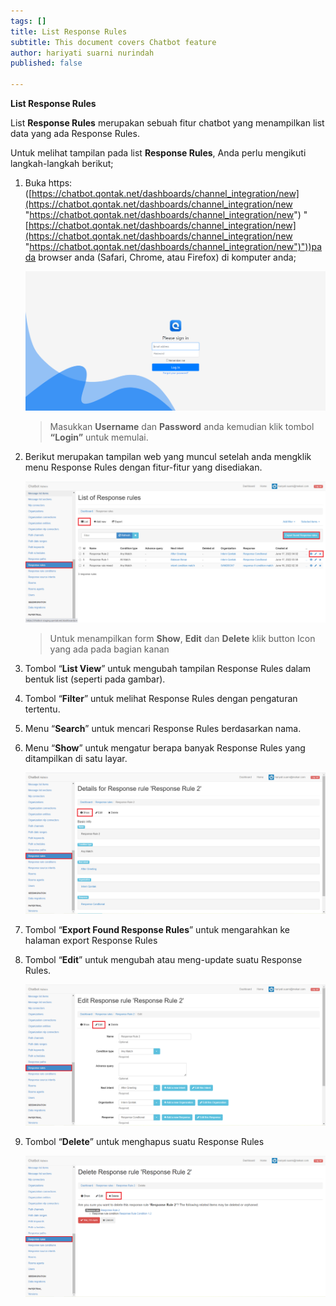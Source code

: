 ```yaml
---
tags: []
title: List Response Rules
subtitle: This document covers Chatbot feature
author: hariyati suarni nurindah
published: false

---
```

**List Response Rules**

List **Response Rules** merupakan sebuah fitur chatbot yang menampilkan list data yang ada Response Rules.

Untuk melihat tampilan pada list **Response Rules**, Anda perlu mengikuti langkah-langkah berikut;

1. Buka https: ([https://chatbot.qontak.net/dashboards/channel_integration/new](https://chatbot.qontak.net/dashboards/channel_integration/new "https://chatbot.qontak.net/dashboards/channel_integration/new") "[https://chatbot.qontak.net/dashboards/channel_integration/new](https://chatbot.qontak.net/dashboards/channel_integration/new "https://chatbot.qontak.net/dashboards/channel_integration/new")"))pada browser anda (Safari, Chrome, atau Firefox) di komputer anda;

   ![](/uploads/channell.PNG)

   > Masukkan **Username** dan **Password** anda kemudian klik tombol **“Login”** untuk memulai.
2. Berikut merupakan tampilan web yang muncul setelah anda mengklik menu Response Rules dengan fitur-fitur yang disediakan.

   ![](/uploads/response-rules1.PNG)

   > Untuk menampilkan form **Show**, **Edit** dan **Delete** klik button Icon yang ada pada bagian kanan
3. Tombol “**List View**” untuk mengubah tampilan Response Rules dalam bentuk list (seperti pada gambar).
4. Tombol “**Filter**” untuk melihat Response Rules dengan pengaturan tertentu.
5. Menu “**Search**” untuk mencari Response Rules berdasarkan nama.
6. Menu “**Show**” untuk mengatur berapa banyak Response Rules yang ditampilkan di satu layar.

   ![](/uploads/response-rules2.PNG)
7. Tombol “**Export Found Response Rules**” untuk mengarahkan ke halaman export Response Rules
8. Tombol “**Edit**” untuk mengubah atau meng-update suatu Response Rules.

   ![](/uploads/response-rules3.PNG)
9. Tombol “**Delete**” untuk menghapus suatu Response Rules

   ![](/uploads/response-rules4.PNG)